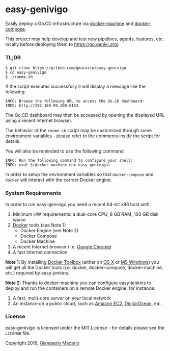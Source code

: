 # easy-genivigo

Easily deploy a Go.CD infrastructure via [docker-machine](https://www.docker.com/docker-machine) and [docker-compose](https://www.docker.com/docker-compose).

This project may help develop and test new pipelines, agents, features, etc. locally before deploying them to <https://go.genivi.org/>.

### TL;DR

```
$ git clone https://github.com/gmacario/easy-genivigo
$ cd easy-genivigo
$ ./runme.sh
```

If the script executes successfully it will display a message like the following:

```
INFO: Browse the following URL to access the Go.CD dashboard:
INFO: http://192.168.99.100:8153
```

The Go.CD dashboard may then be accessed by opening the displayed URL using a recent Internet browser.

The behavior of the `runme.sh` script may be customized through some environment variables - please refer to the comments inside the script for details.

You will also be reminded to use the following command

```
INFO: Run the following command to configure your shell:
INFO: eval $(docker-machine env easy-genivigo)
```

in order to setup the environment variables so that `docker-compose` and `docker` will interact with the correct Docker engine.

### System Requirements

In order to run easy-genivigo you need a recent 64-bit x86 host with: 

1. Minimum HW requirements: a dual-core CPU, 8 GB RAM, 100 GB disk space
2. [Docker](https://www.docker.com/) tools (see Note 1)
   * Docker Engine (see Note 2)
   * Docker Compose
   * Docker Machine
5. A recent Internet browser (i.e. [Google Chrome](https://www.google.com/chrome/))
6. A fast Internet connection

**Note 1**: By installing [Docker Toolbox](https://www.docker.com/products/docker-toolbox) (either on [OS X](http://www.apple.com/osx/) or [MS Windows](http://www.microsoft.com/en-us/windows)) you will get all the Docker tools (i.e. docker, docker-compose, docker-machine, etc.) required by easy-jenkins.

**Note 2**: Thanks to docker-machine you can configure easy-jenkins to deploy and run the containers on a remote Docker engine, for instance:

1. A fast, multi-core server on your local network
2. An instance on a public cloud, such as [Amazon EC2](https://aws.amazon.com/it/ec2/), [DigitalOcean](https://www.digitalocean.com/), etc.

### License

easy-genivigo is licensed under the MIT License - for details please see the `LICENSE` file.

Copyright 2016, [Gianpaolo Macario](http://gmacario.github.io/)
